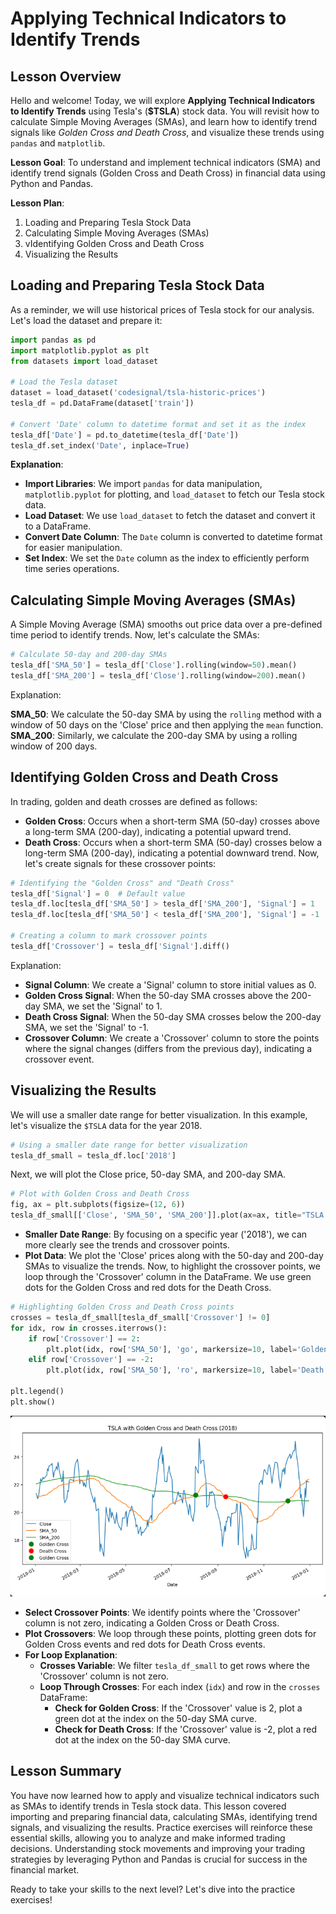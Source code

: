 # Applying Technical Indicators to Identify Trends

## Lesson Overview
Hello and welcome! Today, we will explore **Applying Technical Indicators to Identify Trends** using Tesla's (**$TSLA**) stock data. You will revisit how to calculate Simple Moving Averages (SMAs), and learn how to identify trend signals like *Golden Cross and Death Cross*, and visualize these trends using `pandas` and `matplotlib`.

**Lesson Goal**: To understand and implement technical indicators (SMA) and identify trend signals (Golden Cross and Death Cross) in financial data using Python and Pandas.

**Lesson Plan**:

1. Loading and Preparing Tesla Stock Data
2. Calculating Simple Moving Averages (SMAs)
3. vIdentifying Golden Cross and Death Cross
4. Visualizing the Results

## Loading and Preparing Tesla Stock Data
As a reminder, we will use historical prices of Tesla stock for our analysis. Let's load the dataset and prepare it:

```python
import pandas as pd
import matplotlib.pyplot as plt
from datasets import load_dataset

# Load the Tesla dataset
dataset = load_dataset('codesignal/tsla-historic-prices')
tesla_df = pd.DataFrame(dataset['train'])

# Convert 'Date' column to datetime format and set it as the index
tesla_df['Date'] = pd.to_datetime(tesla_df['Date'])
tesla_df.set_index('Date', inplace=True)
```
**Explanation**:

* **Import Libraries**: We import `pandas` for data manipulation, `matplotlib.pyplot` for plotting, and `load_dataset` to fetch our Tesla stock data.
* **Load Dataset**: We use `load_dataset` to fetch the dataset and convert it to a DataFrame.
* **Convert Date Column**: The `Date` column is converted to datetime format for easier manipulation.
* **Set Index**: We set the `Date` column as the index to efficiently perform time series operations.

## Calculating Simple Moving Averages (SMAs)
A Simple Moving Average (SMA) smooths out price data over a pre-defined time period to identify trends. Now, let's calculate the SMAs:

```python
# Calculate 50-day and 200-day SMAs
tesla_df['SMA_50'] = tesla_df['Close'].rolling(window=50).mean()
tesla_df['SMA_200'] = tesla_df['Close'].rolling(window=200).mean()
```
Explanation:

**SMA_50**: We calculate the 50-day SMA by using the `rolling` method with a window of 50 days on the 'Close' price and then applying the `mean` function.
**SMA_200**: Similarly, we calculate the 200-day SMA by using a rolling window of 200 days.

## Identifying Golden Cross and Death Cross
In trading, golden and death crosses are defined as follows:

* **Golden Cross**: Occurs when a short-term SMA (50-day) crosses above a long-term SMA (200-day), indicating a potential upward trend.
* **Death Cross**: Occurs when a short-term SMA (50-day) crosses below a long-term SMA (200-day), indicating a potential downward trend.
Now, let's create signals for these crossover points:

```python
# Identifying the "Golden Cross" and "Death Cross"
tesla_df['Signal'] = 0  # Default value
tesla_df.loc[tesla_df['SMA_50'] > tesla_df['SMA_200'], 'Signal'] = 1
tesla_df.loc[tesla_df['SMA_50'] < tesla_df['SMA_200'], 'Signal'] = -1

# Creating a column to mark crossover points
tesla_df['Crossover'] = tesla_df['Signal'].diff()
```
Explanation:

* **Signal Column**: We create a 'Signal' column to store initial values as 0.
* **Golden Cross Signal**: When the 50-day SMA crosses above the 200-day SMA, we set the 'Signal' to 1.
* **Death Cross Signal**: When the 50-day SMA crosses below the 200-day SMA, we set the 'Signal' to -1.
* **Crossover Column**: We create a 'Crossover' column to store the points where the signal changes (differs from the previous day), indicating a crossover event.

## Visualizing the Results
We will use a smaller date range for better visualization. In this example, let's visualize the `$TSLA` data for the year 2018.

```python
# Using a smaller date range for better visualization
tesla_df_small = tesla_df.loc['2018']
```
Next, we will plot the Close price, 50-day SMA, and 200-day SMA.

```python
# Plot with Golden Cross and Death Cross
fig, ax = plt.subplots(figsize=(12, 6))
tesla_df_small[['Close', 'SMA_50', 'SMA_200']].plot(ax=ax, title="TSLA with Golden Cross and Death Cross (2018)")
```
* **Smaller Date Range**: By focusing on a specific year ('2018'), we can more clearly see the trends and crossover points.
* **Plot Data**: We plot the 'Close' prices along with the 50-day and 200-day SMAs to visualize the trends.
Now, to highlight the crossover points, we loop through the 'Crossover' column in the DataFrame. We use green dots for the Golden Cross and red dots for the Death Cross.

```python
# Highlighting Golden Cross and Death Cross points
crosses = tesla_df_small[tesla_df_small['Crossover'] != 0]
for idx, row in crosses.iterrows():
    if row['Crossover'] == 2:
        plt.plot(idx, row['SMA_50'], 'go', markersize=10, label='Golden Cross' if 'Golden Cross' not in [text.get_text() for text in ax.get_legend().get_texts()] else "")
    elif row['Crossover'] == -2:
        plt.plot(idx, row['SMA_50'], 'ro', markersize=10, label='Death Cross' if 'Death Cross' not in [text.get_text() for text in ax.get_legend().get_texts()] else "")

plt.legend()
plt.show()
```
![](https://github.com/PaladinKnightMaster/skillup_codesignal/blob/main/assets/images/Screenshot_33.png)
* **Select Crossover Points**: We identify points where the 'Crossover' column is not zero, indicating a Golden Cross or Death Cross.
* **Plot Crossovers**: We loop through these points, plotting green dots for Golden Cross events and red dots for Death Cross events.
* **For Loop Explanation**:
    * **Crosses Variable**: We filter `tesla_df_small` to get rows where the 'Crossover' column is not zero.
    * **Loop Through Crosses**: For each index (`idx`) and row in the `crosses` DataFrame:
        * **Check for Golden Cross**: If the 'Crossover' value is 2, plot a green dot at the index on the 50-day SMA curve.
        * **Check for Death Cross**: If the 'Crossover' value is -2, plot a red dot at the index on the 50-day SMA curve.

## Lesson Summary
You have now learned how to apply and visualize technical indicators such as SMAs to identify trends in Tesla stock data. This lesson covered importing and preparing financial data, calculating SMAs, identifying trend signals, and visualizing the results. Practice exercises will reinforce these essential skills, allowing you to analyze and make informed trading decisions. Understanding stock movements and improving your trading strategies by leveraging Python and Pandas is crucial for success in the financial market.

Ready to take your skills to the next level? Let's dive into the practice exercises!
